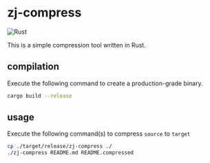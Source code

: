 # zj-compress

![Rust](https://img.shields.io/badge/rust-%23000000.svg?style=for-the-badge&logo=rust&logoColor=white)

This is a simple compression tool written in Rust.

## compilation

Execute the following command to create a production-grade binary.

```bash
cargo build --release
```

## usage

Execute the following command(s) to compress `source` to `target`

```bash
cp ./target/release/zj-compress ./
./zj-compress README.md README.compressed
```